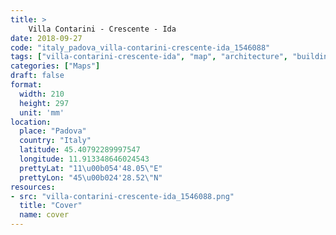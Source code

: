 ```yaml
---
title: > 
    Villa Contarini - Crescente - Ida
date: 2018-09-27
code: "italy_padova_villa-contarini-crescente-ida_1546088"
tags: ["villa-contarini-crescente-ida", "map", "architecture", "buildings", "Padova", "Italy"]
categories: ["Maps"]
draft: false
format:
  width: 210
  height: 297
  unit: 'mm'
location:
  place: "Padova"
  country: "Italy"
  latitude: 45.40792289997547
  longitude: 11.913348646024543
  prettyLat: "11\u00b054'48.05\"E"
  prettyLon: "45\u00b024'28.52\"N"
resources:
- src: "villa-contarini-crescente-ida_1546088.png"
  title: "Cover"
  name: cover
---
```

